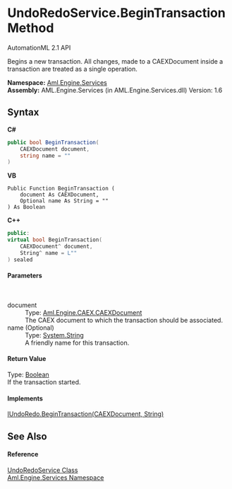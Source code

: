 # UndoRedoService.BeginTransaction Method 
AutomationML 2.1 API 

Begins a new transaction. All changes, made to a CAEXDocument inside a transaction are treated as a single operation.

**Namespace:**&nbsp;<a href="N_Aml_Engine_Services">Aml.Engine.Services</a><br />**Assembly:**&nbsp;AML.Engine.Services (in AML.Engine.Services.dll) Version: 1.6

## Syntax

**C#**<br />
``` C#
public bool BeginTransaction(
	CAEXDocument document,
	string name = ""
)
```

**VB**<br />
``` VB
Public Function BeginTransaction ( 
	document As CAEXDocument,
	Optional name As String = ""
) As Boolean
```

**C++**<br />
``` C++
public:
virtual bool BeginTransaction(
	CAEXDocument^ document, 
	String^ name = L""
) sealed
```


#### Parameters
&nbsp;<dl><dt>document</dt><dd>Type: <a href="T_Aml_Engine_CAEX_CAEXDocument">Aml.Engine.CAEX.CAEXDocument</a><br />The CAEX document to which the transaction should be associated.</dd><dt>name (Optional)</dt><dd>Type: <a href="https://docs.microsoft.com/dotnet/api/system.string" target="_parent" rel="noopener noreferrer">System.String</a><br />A friendly name for this transaction.</dd></dl>

#### Return Value
Type: <a href="https://docs.microsoft.com/dotnet/api/system.boolean" target="_parent" rel="noopener noreferrer">Boolean</a><br />If the transaction started.

#### Implements
<a href="M_Aml_Engine_Services_Interfaces_IUndoRedo_BeginTransaction">IUndoRedo.BeginTransaction(CAEXDocument, String)</a><br />

## See Also


#### Reference
<a href="T_Aml_Engine_Services_UndoRedoService">UndoRedoService Class</a><br /><a href="N_Aml_Engine_Services">Aml.Engine.Services Namespace</a><br />